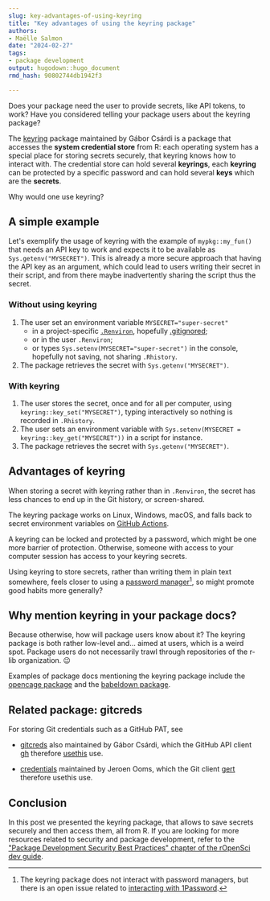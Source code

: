 ```yaml
---
slug: key-advantages-of-using-keyring
title: "Key advantages of using the keyring package" 
authors: 
- Maëlle Salmon
date: "2024-02-27" 
tags: 
- package development
output: hugodown::hugo_document
rmd_hash: 90802744db1942f3

---
```


Does your package need the user to provide secrets, like API tokens, to work? Have you considered telling your package users about the keyring package?

The [keyring](https://keyring.r-lib.org/) package maintained by Gábor Csárdi is a package that accesses the **system credential store** from R: each operating system has a special place for storing secrets securely, that keyring knows how to interact with. The credential store can hold several **keyrings**, each **keyring** can be protected by a specific password and can hold several **keys** which are the **secrets**.

Why would one use keyring?

## A simple example

Let's exemplify the usage of keyring with the example of `mypkg::my_fun()` that needs an API key to work and expects it to be available as `Sys.getenv("MYSECRET")`. This is already a more secure approach that having the API key as an argument, which could lead to users writing their secret in their script, and from there maybe inadvertently sharing the script thus the secret.

### Without using keyring

1.  The user set an environment variable `MYSECRET="super-secret"`
    -   in a project-specific [`.Renviron`](https://rstats.wtf/r-startup#renviron), hopefully [.gitignored](https://usethis.r-lib.org/reference/use_git_ignore.html);
    -   or in the user `.Renviron`;
    -   or types `Sys.setenv(MYSECRET="super-secret")` in the console, hopefully not saving, not sharing `.Rhistory`.
2.  The package retrieves the secret with `Sys.getenv("MYSECRET")`.

### With keyring

1.  The user stores the secret, once and for all per computer, using `keyring::key_set("MYSECRET")`, typing interactively so nothing is recorded in `.Rhistory`.
2.  The user sets an environment variable with `Sys.setenv(MYSECRET = keyring::key_get("MYSECRET"))` in a script for instance.
3.  The package retrieves the secret with `Sys.getenv("MYSECRET")`.

## Advantages of keyring

When storing a secret with keyring rather than in `.Renviron`, the secret has less chances to end up in the Git history, or screen-shared.

The keyring package works on Linux, Windows, macOS, and falls back to secret environment variables on [GitHub Actions](https://keyring.r-lib.org/#github).

A keyring can be locked and protected by a password, which might be one more barrier of protection. Otherwise, someone with access to your computer session has access to your keyring secrets.

Using keyring to store secrets, rather than writing them in plain text somewhere, feels closer to using a [password manager](https://guide.rladies.org/organization/tech/security/#use-a-personal-password-manager)[^1], so might promote good habits more generally?

## Why mention keyring in your package docs?

Because otherwise, how will package users know about it? The keyring package is both rather low-level and... aimed at users, which is a weird spot. Package users do not necessarily trawl through repositories of the r-lib organization. :wink:

Examples of package docs mentioning the keyring package include the [opencage package](https://docs.ropensci.org/opencage/reference/oc_config.html#set-your-opencage-api-key) and the [babeldown package](https://docs.ropensci.org/babeldown/#api-key).

## Related package: gitcreds

For storing Git credentials such as a GitHub PAT, see

-   [gitcreds](https://gitcreds.r-lib.org/) also maintained by Gábor Csárdi, which the GitHub API client [gh](https://gh.r-lib.org/) therefore [usethis](https://usethis.r-lib.org/) use.

-   [credentials](https://docs.ropensci.org/credentials/) maintained by Jeroen Ooms, which the Git client [gert](https://docs.ropensci.org/gert/) therefore usethis use.

## Conclusion

In this post we presented the keyring package, that allows to save secrets securely and then access them, all from R. If you are looking for more resources related to security and package development, refer to the ["Package Development Security Best Practices" chapter of the rOpenSci dev guide](https://devguide.ropensci.org/package-development-security-best-practices.html).

[^1]: The keyring package does not interact with password managers, but there is an open issue related to [interacting with 1Password](https://github.com/r-lib/keyring/issues/123).

